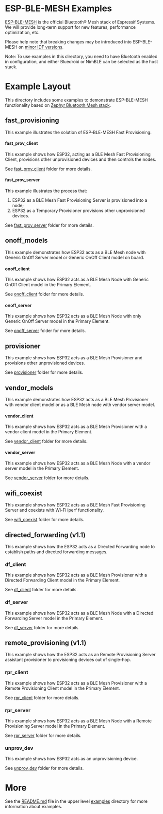 # ESP-BLE-MESH Examples

[ESP-BLE-MESH](../../../components/bt/esp_ble_mesh/) is the official Bluetooth® Mesh stack of Espressif Systems. We will provide long-term support for new features, performance optimization, etc.

Please help note that breaking changes may be introduced into ESP-BLE-MESH on [minor IDF versions](https://docs.espressif.com/projects/esp-idf/en/latest/versions.html).

Note: To use examples in this directory, you need to have Bluetooth enabled in configuration, and either Bluedroid or NimBLE can be selected as the host stack.

# Example Layout

This directory includes some examples to demonstrate ESP-BLE-MESH functionality based on [Zephyr Bluetooth Mesh stack](https://github.com/zephyrproject-rtos/zephyr/tree/master/subsys/bluetooth/mesh).

## fast_provisioning

This example illustrates the solution of ESP-BLE-MESH Fast Provisioning.

#### fast_prov_client

This example shows how ESP32, acting as a BLE Mesh Fast Provisioning Client, provisions other unprovisioned devices and then controls the nodes.

See [fast_prov_client](fast_provisioning/fast_prov_client) folder for more details.

#### fast_prov_server

This example illustrates the process that:
1. ESP32 as a BLE Mesh Fast Provisioning Server is provisioned into a node;
2. ESP32 as a Temporary Provisioner provisions other unprovisioned devices.

See [fast_prov_server](fast_provisioning/fast_prov_server) folder for more details.

## onoff_models

This example demonstrates how ESP32 acts as a BLE Mesh node with Generic OnOff Server model or Generic OnOff Client model on board.

#### onoff_client

This example shows how ESP32 acts as a BLE Mesh Node with Generic OnOff Client model in the Primary Element.

See [onoff_client](onoff_models/onoff_client) folder for more details.

#### onoff_server

This example shows how ESP32 acts as a BLE Mesh Node with only Generic OnOff Server model in the Primary Element.

See [onoff_server](onoff_models/onoff_server) folder for more details.

## provisioner

This example shows how ESP32 acts as a BLE Mesh Provisioner and provisions other unprovisioned devices.

See [provisioner](provisioner) folder for more details.

## vendor_models

This example demonstrates how ESP32 acts as a BLE Mesh Provisioner with vendor client model or as a BLE Mesh node with vendor server model.

#### vendor_client

This example shows how ESP32 acts as a BLE Mesh Provisioner with a vendor client model in the Primary Element.

See [vendor_client](vendor_models/vendor_client) folder for more details.

#### vendor_server

This example shows how ESP32 acts as a BLE Mesh Node with a vendor server model in the Primary Element.

See [vendor_server](vendor_models/vendor_server) folder for more details.

## wifi_coexist

This example shows how ESP32 acts as a BLE Mesh Fast Provisioning Server and coexists with Wi-Fi iperf functionality.

See [wifi_coexist](wifi_coexist) folder for more details.

## directed_forwarding (v1.1)

This example shows how the ESP32 acts as a Directed Forwarding node to establish paths and directed forwarding messages.

### df_client

This example shows how ESP32 acts as a BLE Mesh Provisioner with a Directed Forwarding Client model in the Primary Element.

See [df_client](directed_forwarding/df_client) folder for more details.

### df_server

This example shows how ESP32 acts as a BLE Mesh Node with a Directed Forwarding Server model in the Primary Element.

See [df_server](directed_forwarding/df_server) folder for more details.

## remote_provisioning (v1.1)

This example shows how the ESP32 acts as an Remote Provisioning Server assistant provisioner to provisioning devices out of single-hop.

### rpr_client

This example shows how ESP32 acts as a BLE Mesh Provisioner with a Remote Provisioning Client model in the Primary Element.

See [rpr_client](remote_provisioning/rpr_client) folder for more details.

### rpr_server

This example shows how ESP32 acts as a BLE Mesh Node with a Remote Provisioning Server model in the Primary Element.

See [rpr_server](remote_provisioning/rpr_server) folder for more details.

### unprov_dev

This example shows how ESP32 acts as an unprovisioning device.

See [unprov_dev](remote_provisioning/unprov_dev) folder for more details.

# More

See the [README.md](../../README.md) file in the upper level [examples](../../) directory for more information about examples.

